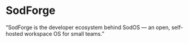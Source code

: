 # SodForge
“SodForge is the developer ecosystem behind SodOS — an open, self-hosted workspace OS for small teams.”

